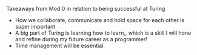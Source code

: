 Takeaways from Mod 0 in relation to being successful at Turing
* How we collaborate, communicate and hold space for each other is super important
* A big part of Turing is learning how to learn,, which is a skill I will hone and refine during my future career as a programmer!
* Time management will be essential.
